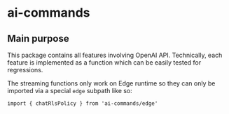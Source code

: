 # ai-commands

## Main purpose

This package contains all features involving OpenAI API. Technically, each feature is implemented as a function which
can be easily tested for regressions.

The streaming functions only work on Edge runtime so they can only be imported via a special `edge` subpath like so:

```
import { chatRlsPolicy } from 'ai-commands/edge'
```
